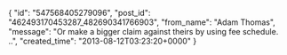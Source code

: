  {
   "id": "547568405279096",
   "post_id": "462493170453287_482690341766903",
   "from_name": "Adam Thomas",
   "message": "Or make a bigger claim against theirs by using fee schedule. ..",
   "created_time": "2013-08-12T03:23:20+0000"
 }
